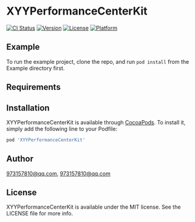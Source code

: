 # XYYPerformanceCenterKit

[![CI Status](https://img.shields.io/travis/973157810@qq.com/XYYPerformanceCenterKit.svg?style=flat)](https://travis-ci.org/973157810@qq.com/XYYPerformanceCenterKit)
[![Version](https://img.shields.io/cocoapods/v/XYYPerformanceCenterKit.svg?style=flat)](https://cocoapods.org/pods/XYYPerformanceCenterKit)
[![License](https://img.shields.io/cocoapods/l/XYYPerformanceCenterKit.svg?style=flat)](https://cocoapods.org/pods/XYYPerformanceCenterKit)
[![Platform](https://img.shields.io/cocoapods/p/XYYPerformanceCenterKit.svg?style=flat)](https://cocoapods.org/pods/XYYPerformanceCenterKit)

## Example

To run the example project, clone the repo, and run `pod install` from the Example directory first.

## Requirements

## Installation

XYYPerformanceCenterKit is available through [CocoaPods](https://cocoapods.org). To install
it, simply add the following line to your Podfile:

```ruby
pod 'XYYPerformanceCenterKit'
```

## Author

973157810@qq.com, 973157810@qq.com

## License

XYYPerformanceCenterKit is available under the MIT license. See the LICENSE file for more info.
